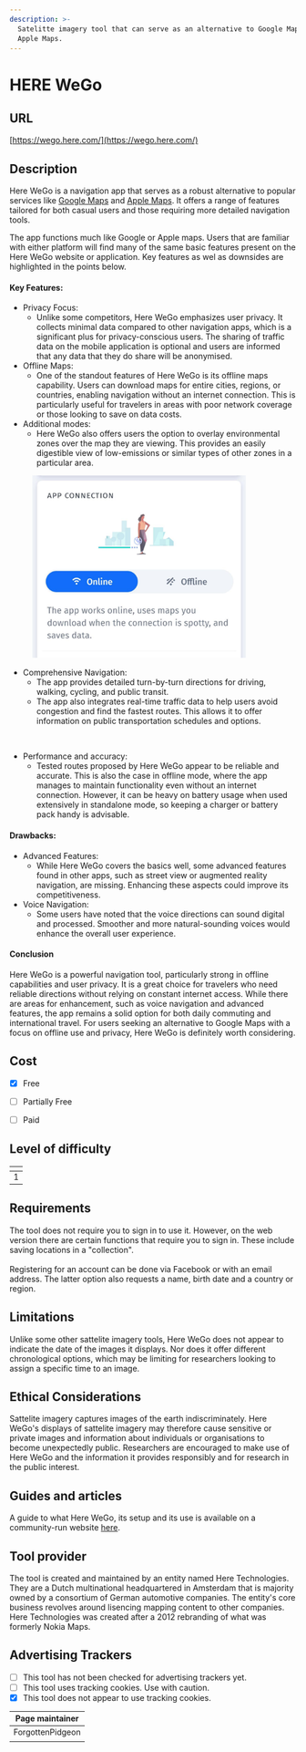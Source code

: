 ```yaml
---
description: >-
  Satelitte imagery tool that can serve as an alternative to Google Maps or
  Apple Maps.
---
```


# HERE WeGo

## URL

[https://wego.here.com/](https://wego.here.com/)

## Description

Here WeGo is a navigation app that serves as a robust alternative to popular services like [Google Maps](https://bellingcat.gitbook.io/toolkit/more/all-tools/google-maps) and [Apple Maps](https://bellingcat.gitbook.io/toolkit/more/all-tools/apple-maps). It offers a range of features tailored for both casual users and those requiring more detailed navigation tools.

The app functions much like Google or Apple maps. Users that are familiar with either platform will find many of the same basic features present on the Here WeGo website or application. Key features as wel as downsides are highlighted in the points below.&#x20;

#### Key Features:

* Privacy Focus:
  * Unlike some competitors, Here WeGo emphasizes user privacy. It collects minimal data compared to other navigation apps, which is a significant plus for privacy-conscious users​​. The sharing of traffic data on the mobile application is optional and users are informed that any data that they do share will be anonymised.&#x20;
* Offline Maps:
  * One of the standout features of Here WeGo is its offline maps capability. Users can download maps for entire cities, regions, or countries, enabling navigation without an internet connection. This is particularly useful for travelers in areas with poor network coverage or those looking to save on data costs​​.
* Additional modes:
  * Here WeGo also offers users the option to overlay environmental zones over the map they are viewing. This provides an easily digestible view of low-emissions or similar types of other zones in a particular area.&#x20;

<figure><img src=".gitbook/assets/signal-2025-07-21-174523.jpeg" alt="" width="375"><figcaption></figcaption></figure>

* Comprehensive Navigation:
  * The app provides detailed turn-by-turn directions for driving, walking, cycling, and public transit.&#x20;
  * The app also integrates real-time traffic data to help users avoid congestion and find the fastest routes. This allows it to offer information on public transportation schedules and options.&#x20;

<div align="center" data-full-width="false"><figure><img src=".gitbook/assets/image.png" alt=""><figcaption></figcaption></figure></div>

* Performance and accuracy:&#x20;
  * Tested routes proposed by Here WeGo appear to be reliable and accurate. This is also the case in offline mode, where the app manages to maintain functionality even without an internet connection. However, it can be heavy on battery usage when used extensively in standalone mode, so keeping a charger or battery pack handy is advisable​​.&#x20;

#### Drawbacks:

* Advanced Features:
  * While Here WeGo covers the basics well, some advanced features found in other apps, such as street view or augmented reality navigation, are missing. Enhancing these aspects could improve its competitiveness​​.
* Voice Navigation:
  * Some users have noted that the voice directions can sound digital and processed. Smoother and more natural-sounding voices would enhance the overall user experience​​.

#### Conclusion

Here WeGo is a powerful navigation tool, particularly strong in offline capabilities and user privacy. It is a great choice for travelers who need reliable directions without relying on constant internet access. While there are areas for enhancement, such as voice navigation and advanced features, the app remains a solid option for both daily commuting and international travel. For users seeking an alternative to Google Maps with a focus on offline use and privacy, Here WeGo is definitely worth considering​.

## Cost

* [x] Free
* [ ] Partially Free
* [ ] Paid



## Level of difficulty

<table><thead><tr><th data-type="rating" data-max="5"></th></tr></thead><tbody><tr><td>1</td></tr></tbody></table>

## Requirements

The tool does not require you to sign in to use it. However, on the web version there are certain functions that require you to sign in. These include saving locations in a "collection". \
\
Registering for an account can be done via Facebook or with an email address. The latter option also requests a name, birth date and a country or region.

## Limitations

Unlike some other sattelite imagery tools, Here WeGo does not appear to indicate the date of the images it displays. Nor does it offer different chronological options, which may be limiting for researchers looking to assign a specific time to an image.&#x20;

## Ethical Considerations

Sattelite imagery captures images of the earth indiscriminately. Here WeGo's displays of sattelite imagery may therefore cause sensitive or private images and information about individuals or organisations to become unexpectedly public. Researchers are encouraged to make use of Here WeGo and the information it provides responsibly and for research in the public interest.

## Guides and articles

A guide to what Here WeGo, its setup and its use is available on a community-run website [here](https://www.herewego.info/en/here-wego/).&#x20;

## Tool provider

The tool is created and maintained by an entity named Here Technologies. They are a Dutch multinational headquartered in Amsterdam that is majority owned by a consortium of German automotive companies. The entity's core business revolves around lisencing mapping content to other companies. Here Technologies was created after a 2012 rebranding of what was formerly Nokia Maps.

## Advertising Trackers

* [ ] This tool has not been checked for advertising trackers yet.
* [ ] This tool uses tracking cookies. Use with caution.
* [x] This tool does not appear to use tracking cookies.

| Page maintainer  |
| ---------------- |
| ForgottenPidgeon |
|                  |
